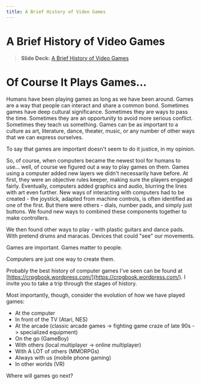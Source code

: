 ```yaml
---
title: A Brief History of Video Games
---
```


# A Brief History of Video Games

> __Slide Deck:__ [A Brief History of Video Games](https://docs.google.com/presentation/d/1fHoXWE20f4ar0MoVJX53_1qw9mbrLK-Z8kgh9RDwDLA/edit?usp=sharing)

# Of Course It Plays Games...

Humans have been playing games as long as we have been around.  Games are a way that people can interact and share a common bond.  Sometimes games have deep cultural significance.  Sometimes they are ways to pass the time.  Sometimes they are an opportunity to avoid more serious conflict.  Sometimes they teach us something.  Games can be as important to a culture as art, literature, dance, theater, music, or any number of other ways that we can express ourselves.

To say that games are important doesn't seem to do it justice, in my opinion.  

So, of course, when computers became the newest tool for humans to use... well, of course we figured out a way to play games on them.  Games using a computer added new layers we didn't necessarily have before.  At first, they were an objective rules keeper, making sure the players engaged fairly.  Eventually, computers added graphics and audio, blurring the lines with art even further.  New ways of interacting with computers had to be created - the joystick, adapted from machine controls, is often identified as one of the first.  But there were others - dials, number pads, and simply just buttons.  We found new ways to combined these components together to make controllers.  

We then found other ways to play - with plastic guitars and dance pads.  With pretend drums and maracas.  Devices that could "see" our movements.

Games are important.  Games matter to people.  

Computers are just one way to create them.

Probably the best history of computer games I've seen can be found at [https://crpgbook.wordpress.com/](https://crpgbook.wordpress.com/).  I invite you to take a trip through the stages of history.

Most importantly, though, consider the evolution of how we have played games:

* At the computer
* In front of the TV (Atari, NES)
* At the arcade (classic arcade games -> fighting game craze of late 90s -> specialized equipment)
* On the go (GameBoy)
* With others (local multiplayer -> online multiplayer)
* With A LOT of others (MMORPGs)
* Always with us (mobile phone gaming)
* In other worlds (VR)

Where will games go next?
